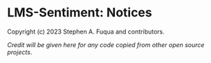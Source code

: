 # LMS-Sentiment: Notices

Copyright (c) 2023 Stephen A. Fuqua and contributors.

_Credit will be given here for any code copied from other open source projects_.
